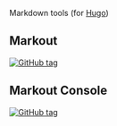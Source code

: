 Markdown tools (for [Hugo](https://gohugo.io))

## Markout
[![GitHub tag](https://img.shields.io/nuget/v/Andtech.Markout)](https://www.nuget.org/packages/Andtech.Markout/)

## Markout Console
[![GitHub tag](https://img.shields.io/nuget/v/Andtech.Markout.Console)](https://www.nuget.org/packages/Andtech.Markout.Console/)
